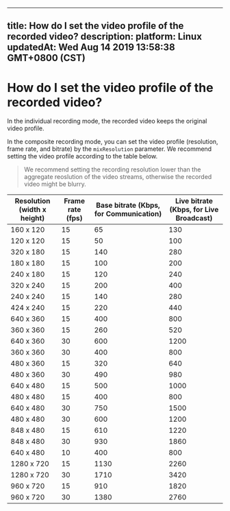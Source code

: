 
---
title: How do I set the video profile of the recorded video?
description: 
platform: Linux
updatedAt: Wed Aug 14 2019 13:58:38 GMT+0800 (CST)
---
# How do I set the video profile of the recorded video?
In the individual recording mode, the recorded video keeps the original video profile.

In the composite recording mode, you can set the video profile (resolution, frame rate, and bitrate) by the `mixResolution` parameter. We recommend setting the video profile according to the table below.

> We recommend setting the recording resolution lower than the aggregate reoslution of the video streams, otherwise the recorded video might be blurry.

| Resolution (width x height) | Frame rate (fps) | Base bitrate (Kbps, for Communication) | Live bitrate (Kbps, for Live Broadcast) |
| --------------------------- | ---------------- | -------------------------------------- | --------------------------------------- |
| 160 x 120                   | 15               | 65                                     | 130                                     |
| 120 x 120                   | 15               | 50                                     | 100                                     |
| 320 x 180                   | 15               | 140                                    | 280                                     |
| 180 x 180                   | 15               | 100                                    | 200                                     |
| 240 x 180                   | 15               | 120                                    | 240                                     |
| 320 x 240                   | 15               | 200                                    | 400                                     |
| 240 x 240                   | 15               | 140                                    | 280                                     |
| 424 x 240                   | 15               | 220                                    | 440                                     |
| 640 x 360                   | 15               | 400                                    | 800                                     |
| 360 x 360                   | 15               | 260                                    | 520                                     |
| 640 x 360                   | 30               | 600                                    | 1200                                    |
| 360 x 360                   | 30               | 400                                    | 800                                     |
| 480 x 360                   | 15               | 320                                    | 640                                     |
| 480 x 360                   | 30               | 490                                    | 980                                     |
| 640 x 480                   | 15               | 500                                    | 1000                                    |
| 480 x 480                   | 15               | 400                                    | 800                                     |
| 640 x 480                   | 30               | 750                                    | 1500                                    |
| 480 x 480                   | 30               | 600                                    | 1200                                    |
| 848 x 480                   | 15               | 610                                    | 1220                                    |
| 848 x 480                   | 30               | 930                                    | 1860                                    |
| 640 x 480                   | 10               | 400                                    | 800                                     |
| 1280 x 720                  | 15               | 1130                                   | 2260                                    |
| 1280 x 720                  | 30               | 1710                                   | 3420                                    |
| 960 x 720                   | 15               | 910                                    | 1820                                    |
| 960 x 720                   | 30               | 1380                                   | 2760                                    |
